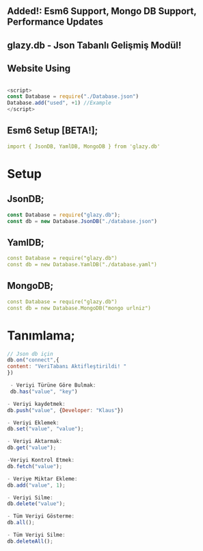 
## Added!: Esm6 Support, Mongo DB Support, Performance Updates


## glazy.db - Json Tabanlı Gelişmiş Modül! 

## Website Using
```js

<script>
const Database = require("./Database.json")
Database.add("used", +1) //Example
</script>
```

## Esm6 Setup [BETA!];
```yaml
import { JsonDB, YamlDB, MongoDB } from 'glazy.db'
```


# Setup
## JsonDB;
```js
const Database = require("glazy.db");
const db = new Database.JsonDB("./database.json")
```

## YamlDB;
```yaml
const Database = require("glazy.db")
const db = new Database.YamlDB("./database.yaml")
```


## MongoDB;
```yaml
const Database = require("glazy.db")
const db = new Database.MongoDB("mongo urlniz")
```


# Tanımlama;

```js
// Json db için
db.on("connect",{ 
content: "VeriTabanı Aktifleştirildi! "
})
```

```js
 - Veriyi Türüne Göre Bulmak:
 db.has("value", "key")
 ```

```js
- Veriyi kaydetmek:
db.push("value", {Developer: "Klaus"})
 ```


```js
- Veriyi Eklemek:
db.set("value", "value");
```

```js
- Veriyi Aktarmak:
db.get("value");
```

```js
-Veriyi Kontrol Etmek:
db.fetch("value");
```

```js
- Veriye Miktar Ekleme:
db.add("value", 1); 
```

```js
- Veriyi Silme:
db.delete("value");
```


```js
- Tüm Veriyi Gösterme:
db.all(); 
``` 

```js
- Tüm Veriyi Silme:
db.deleteAll(); 
``` 
